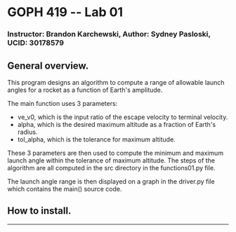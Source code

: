 # GOPH 419 -- Lab 01
### Instructor: Brandon Karchewski, Author: Sydney Pasloski, UCID: 30178579

## General overview. 

This program designs an algorithm to compute a range of allowable launch angles for a rocket as a function of Earth's amplitude.

The main function uses 3 parameters:
- ve_v0, which is the input ratio of the escape velocity to terminal velocity.
- alpha, which is the desired maximum altitude as a fraction of Earth's radius.
- tol_alpha, which is the tolerance for maximum altitude.

These 3 parameters are then used to compute the minimum and maximum launch angle within the tolerance of maximum altitude. The steps of the algorithm are all computed in the src directory in the functions01.py file. 

The launch angle range is then displayed on a graph in the driver.py file which contains the main() source code.  

## How to install.

***